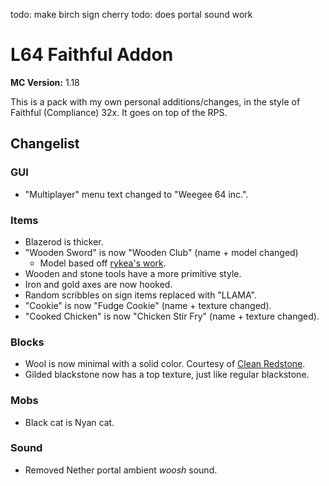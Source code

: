 todo: make birch sign cherry
todo: does portal sound work

# L64 Faithful Addon
**MC Version:** 1.18

This is a pack with my own personal additions/changes, in the style of Faithful (Compliance) 32x. It goes on top of the RPS.

## Changelist
### GUI
- "Multiplayer" menu text changed to "Weegee 64 inc.".

### Items
- Blazerod is thicker.
- "Wooden Sword" is now "Wooden Club" (name + model changed)
    - Model based off [rykea's work](https://www.planetminecraft.com/texture-pack/caveman-club-3d-optifine/).
- Wooden and stone tools have a more primitive style.
- Iron and gold axes are now hooked.
- Random scribbles on sign items replaced with "LLAMA".
- "Cookie" is now "Fudge Cookie" (name + texture changed).
- "Cooked Chicken" is now "Chicken Stir Fry" (name + texture changed).

### Blocks
- Wool is now minimal with a solid color. Courtesy of [Clean Redstone](https://alexeykrainev.ghost.io/clean-redstone-v2/).
- Gilded blackstone now has a top texture, just like regular blackstone.

### Mobs
- Black cat is Nyan cat.

### Sound
- Removed Nether portal ambient *woosh* sound.